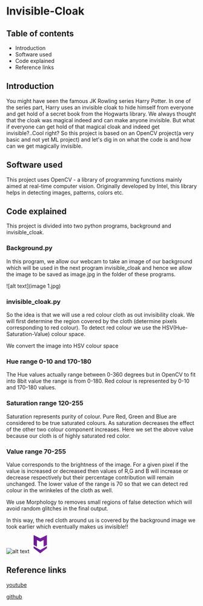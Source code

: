 # Invisible-Cloak

## Table of contents

* Introduction
* Software used
* Code explained
* Reference links

## Introduction

You might have seen the famous JK Rowling series Harry Potter. In one of the series part, Harry uses an invisible cloak to hide himself from everyone and get hold of a secret book from the Hogwarts library. We always thought that the cloak was magical indeed and can make anyone invisible. But what if everyone can get hold of that magical cloak and indeed get invisible?..Cool right? So this project is based on an OpenCV project(a very basic and not yet ML project) and let's dig in on what the code is and how can we get magically invisible.

## Software used

This project uses OpenCV - a library of programming functions mainly aimed at real-time computer vision. Originally developed by Intel, this library helps in detecting images, patterns, colors etc.

## Code explained

This project is divided into two python programs, background and invisible_cloak. 
### Background.py
In this program, we allow our webcam to take an image of our background which will be used in the next program invisible_cloak and hence we allow the image to be saved as image.jpg in the folder of these programs.

![alt text](image 1.jpg)
### invisible_cloak.py
So the idea is that we will use a red colour cloth as out invisibility cloak. We will first determine the region covered by the cloth (determine pixels corresponding to red colour). To detect red colour we use the HSV(Hue-Saturation-Value) colour space.

We convert the image into HSV colour space

### Hue range 0-10 and 170-180
The Hue values actually range between 0-360 degrees but in OpenCV to fit into 8bit value the range is from 0-180. Red colour is represented by 0-10 and 170-180 values.

### Saturation range	120-255
Saturation represents purity of colour. Pure Red, Green and Blue are considered to be true saturated colours. As saturation decreases the effect of the other two colour component increases. Here we set the above value because our cloth is of highly saturated red color.

### Value range	70-255
Value corresponds to the brightness of the image. For a given pixel if the value is increased or decreased then values of R,G and B will increase or decrease respectively but their percentage contribution will remain unchanged. The lower value of the range is 70 so that we can detect red colour in the wrinkeles of the cloth as well.

We use Morphology to removes small regions of false detection which will avoid random glitches in the final output.

In this way, the red cloth around us is covered by the background image we took earlier which eventually makes us invisible!!

![alt text](https://user-images.githubusercontent.com/43539707/93295700-4ab62080-f80b-11ea-8f5d-ce9d50a34673.jpg)
![alt text](https://github.com/adam-p/markdown-here/raw/master/src/common/images/icon48.png)

## Reference links

[youtube](https://www.youtube.com/watch?v=AkY2TpvDGUo&t=2305s)

[github](https://github.com/kaustubh-sadekar/Invisibility_Cloak/blob/master/Tutorial.md)
